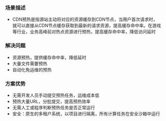 ### 场景描述
- CDN预热是指源站主动将对应的资源缓存到CDN节点，当用户首次请求时，就可以直接从CDN节点缓存获取到最新的请求资源，提高缓存命中率。在游戏等行业，业务高峰前对热点资源进行预热，提高缓存命中率，降低访问延时
### 解决问题
- 资源预热，提供缓存命中率，降低延时
- 大量文件需要预热
- 自动化免运维的预热
### 方案优势
- 无需开发人员手动提交预热任务，运维成本低
- 预热大量URL，分批提交，提高预热效率
- 无需人工或程序判断预热任务是否正常运行
- 安全：原生的多租户系统，以项目进行隔离，所有计算任务在安全沙箱中运行
